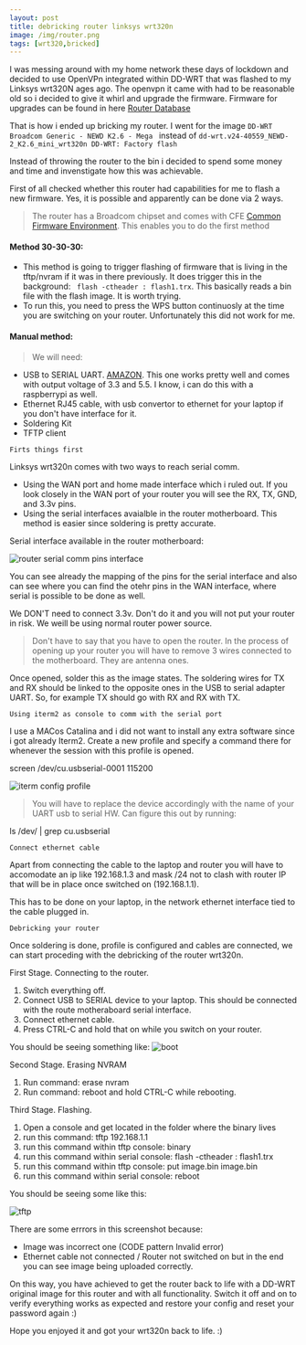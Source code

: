 ```yaml
---
layout: post
title: debricking router linksys wrt320n
image: /img/router.png
tags: [wrt320,bricked]
---
```


I was messing around with my home network these days of lockdown and decided to use OpenVPn integrated within DD-WRT that was flashed to my Linksys wrt320N ages ago. The openvpn it came with had to be  reasonable old so i decided to give it whirl and upgrade the firmware. 
Firmware for upgrades can be found in here [Router Database](https://dd-wrt.com/support/router-database/?model=WRT320N_v1.0) 

That is how i ended up bricking my router. I went for the image `DD-WRT Broadcom Generic - NEWD K2.6 - Mega ` instead of `dd-wrt.v24-40559_NEWD-2_K2.6_mini_wrt320n DD-WRT: Factory flash`

Instead of throwing the router to the bin i decided to spend some money and time and invenstigate how this was achievable.

First of all checked whether this router had capabilities for me to flash a new firmware. Yes, it is possible and apparently can be done via 2 ways.

> The router has a Broadcom chipset and comes with CFE [Common Firmware Environment](https://en.wikipedia.org/wiki/Common_Firmware_Environment). This enables you to do the first method

#### Method 30-30-30:
  - This method is going to trigger flashing of firmware that is living in the tftp/nvram if it was in there previously. It does trigger this in the background: ` flash -ctheader : flash1.trx`. This basically reads a bin file with the flash image. It is worth trying.
  - To run this, you need to press the WPS button continuosly at the time you are switching on your router. Unfortunately this did not work for me.

#### Manual method:

> We will need:
 - USB to SERIAL UART. [AMAZON](https://www.amazon.co.uk/gp/product/B072K3Z3TL/ref=ppx_yo_dt_b_asin_title_o00_s00?ie=UTF8&psc=1). This one works pretty well and comes with output voltage of 3.3 and 5.5. I know, i can do this with a raspberrypi as well.
 - Ethernet RJ45 cable, with usb convertor to ethernet for your laptop if you don't have interface for it.
 - Soldering Kit
 - TFTP client

```Firts things first```

Linksys wrt320n comes with two ways to reach serial comm. 
- Using the WAN port and home made interface which i ruled out. If you look closely in the WAN port of your router you will see the RX, TX, GND, and 3.3v pins.
- Using the serial interfaces avaialble in the router motherboard. This method is easier since soldering is pretty accurate.

Serial interface available in the router motherboard:

![](https://github.com/marioanton/marioanton.github.io/raw/master/img/pins.png "router serial comm pins interface")

You can see already the mapping of the pins for the serial interface and also can see where you can find the otehr pins in the WAN interface, where serial is possible to be done as well.

We DON'T need to connect 3.3v. Don't do it and you will not put your router in risk. We weill be using normal router power source.

> Don't have to say that you have to open the router. In the process of opening up your router you will have to remove 3 wires connected to the motherboard. They are antenna ones.

Once opened, solder this as the image states. The soldering wires for TX and RX should be linked to the opposite ones in the USB to serial adapter UART. So, for example TX should go with RX and RX with TX.

```Using iterm2 as console to comm with the serial port ```

I use a MACos Catalina and i did not want to install any extra software since i got already Iterm2.
Create a new profile and specify a command there for whenever the session with this profile is opened.

screen /dev/cu.usbserial-0001 115200

![](https://github.com/marioanton/marioanton.github.io/raw/master/img/iterm.png "iterm config profile")
> You will have to replace the device accordingly with the name of your UART usb to serial HW. Can figure this out by running: 

ls /dev/ \|  grep cu.usbserial

```Connect ethernet cable ```

Apart from connecting the cable to the laptop and router you will have to accomodate an ip like 192.168.1.3 and mask /24 not to clash with router IP that will be in place once switched on (192.168.1.1).

This has to be done on your laptop, in the network ethernet interface tied to the cable plugged in.


```Debricking your router```

Once soldering is done, profile is configured and cables are connected, we can start proceding with the debricking of the router wrt320n.

First Stage. Connecting to the router.

 1. Switch everything off.
 2. Connect USB to SERIAL device to your laptop. This should be connected with the route motheraboard serial interface.
 3. Connect ethernet cable.
 4. Press CTRL-C and hold that on while you switch on your router.

You should be seeing something like:
![](https://github.com/marioanton/marioanton.github.io/raw/master/img/boot.png "boot")

Second Stage. Erasing NVRAM

1. Run command: erase nvram
2. Run command: reboot and hold CTRL-C while rebooting.

Third Stage. Flashing.

1. Open a console and get located in the folder where the binary lives
1. run this command: tftp 192.168.1.1
2. run this command within tftp console: binary
3. run this command within serial console:  flash -ctheader : flash1.trx
3. run this command within tftp console:  put image.bin image.bin
4. run this command within serial console: reboot 

You should be seeing some like this:

![](https://github.com/marioanton/marioanton.github.io/raw/master/img/tftp.png "tftp")

There are some errrors in this screenshot because:
- Image was incorrect one (CODE pattern Invalid error)
- Ethernet cable not connected / Router not switched on but in the end you can see image being uploaded correctly.

On this way, you have achieved to get the router back to life with a DD-WRT original image for this router and with all functionality. 
Switch it off and on to verify everything works as expected and restore your config and reset your password again :)

Hope you enjoyed it and got your wrt320n back to life. :)